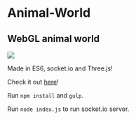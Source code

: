 # Animal-World
## WebGL animal world

![](http://blog.karlsolgard.net/content/images/2015/10/ezgif-472455998.gif)

Made in ES6, socket.io and Three.js!

Check it out [here](http://codepen.io/CosX/pen/MaVorx)!

Run `npm install` and `gulp`.

Run `node index.js` to run socket.io server.
